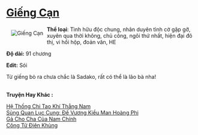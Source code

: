 <a href="https://utruyen.com/gieng-can/24878/" title="Giếng Cạn"><h1>Giếng Cạn</h1></a><div style="display:table"><img align="right" style="float: left; padding: 10px;" src="https://utruyen.com/images/story/200x260/gieng-can.jpg" alt="Giếng Cạn"><b>Thể loại</b>: Tình hữu độc chung, nhân duyên tình cờ gặp gỡ, xuyên qua thời không, chủ công, ngôi thứ nhất, hiện đại đô thị, vi hồi hộp, đoản văn, HE<p></p><b>Độ dài:</b> 91 chương<p></p><b>Edit:</b> Sói<p></p>Từ giếng bò ra chưa chắc là Sadako, rất có thể là lão bà nha!</div><p><br><b>Truyện Hay Khác :</b></p><a href="https://utruyen.com/he-thong-chi-tao-khi-thang-nam/18926/" alt="Hệ Thống Chi Tao Khí Thẳng Nam">Hệ Thống Chi Tao Khí Thẳng Nam</a><br/><a href="https://github.com/quanluxury/ngontinhhot/tree/master/truyenhay/17587/" alt="Sủng Quan Lục Cung: Đế Vương Kiều Man Hoàng Phi">Sủng Quan Lục Cung: Đế Vương Kiều Man Hoàng Phi</a><br/><a href="https://truyenhot2020.wordpress.com/2019/12/11/ga-cho-cha-cua-nam-chinh/" alt="Gả Cho Cha Của Nam Chính">Gả Cho Cha Của Nam Chính</a><br/><a href="https://github.com/quanluxury/truyenhot/tree/master/truyenhay/481/" alt="Công Tử Điên Khùng">Công Tử Điên Khùng</a><br/>